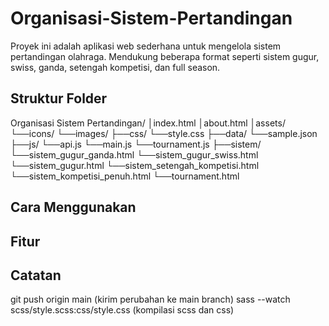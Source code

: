 # Organisasi-Sistem-Pertandingan

Proyek ini adalah aplikasi web sederhana untuk mengelola sistem pertandingan olahraga.
Mendukung beberapa format seperti sistem gugur, swiss, ganda, setengah kompetisi, dan full season.

## Struktur Folder

Organisasi Sistem Pertandingan/
│index.html
│about.html
│assets/
  └──icons/
  └──images/
├──css/
  └──style.css
├──data/
  └──sample.json
├──js/
  └──api.js
  └──main.js
  └──tournament.js
├──sistem/
  └──sistem_gugur_ganda.html
  └──sistem_gugur_swiss.html
  └──sistem_gugur.html
  └──sistem_setengah_kompetisi.html
  └──sistem_kompetisi_penuh.html
└──tournament.html

## Cara Menggunakan

## Fitur

## Catatan

git push origin main (kirim perubahan ke main branch)
sass --watch scss/style.scss:css/style.css (kompilasi scss dan css)
